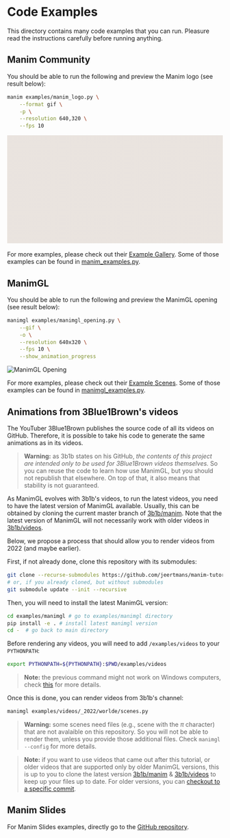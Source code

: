 # Code Examples

This directory contains many code examples that you can run.
Pleasure read the instructions carefully before running anything.

## Manim Community

You should be able to run the following and preview the Manim logo (see result below):
```bash
manim examples/manim_logo.py \
    --format gif \
    -p \
    --resolution 640,320 \
    --fps 10
```

![ManimCE Logo](manim_logo.gif)

For more examples, please check out their [Example Gallery](https://docs.manim.community/en/stable/examples.html#). Some of those examples can be found in [manim_examples.py]().


## ManimGL

You should be able to run the following and preview the ManimGL opening (see result below):
```bash
manimgl examples/manimgl_opening.py \
    --gif \
    -o \
    --resolution 640x320 \
    --fps 10 \
    --show_animation_progress
```

![ManimGL Opening](manimgl_opening.gif)

For more examples, please check out their [Example Scenes](https://3b1b.github.io/manim/getting_started/example_scenes.html). Some of those examples can be found in [manimgl_examples.py]().

## Animations from 3Blue1Brown's videos

The YouTuber 3Blue1Brown publishes the source code of all its videos on GitHub. Therefore, it is possible to take his code to generate the same animations as in its videos.

> **Warning:** as 3b1b states on his GitHub, *the contents of this project are intended only to be used for 3Blue1Brown videos themselves.* So you can reuse the code to learn how use ManimGL, but you should not republish that elsewhere. On top of that, it also means that stability is not guaranteed.

As ManimGL evolves with 3b1b's videos, to run the latest videos, you need to have the latest version of ManimGL available. Usually, this can be obtained by cloning the current master branch of [3b1b/manim](https://github.com/3b1b/manim). Note that the latest version of ManimGL will not necessarily work with older videos in [3b1b/videos](https://github.com/3b1b/videos).

Below, we propose a process that should allow you to render videos from 2022 (and maybe earlier).

First, if not already done, clone this repository with its submodules:

```bash
git clone --recurse-submodules https://github.com/jeertmans/manim-tutorial
# or, if you already cloned, but without submodules
git submodule update --init --recursive
```

Then, you will need to install the latest ManimGL version:

```bash
cd examples/manimgl # go to examples/manimgl directory
pip install -e . # install latest manimgl version
cd -  # go back to main directory
```

Before rendering any videos, you will need to add `/examples/videos` to your `PYTHONPATH`:

```bash
export PYTHONPATH=${PYTHONPATH}:$PWD/examples/videos
```

> **Note:** the previous command might not work on Windows computers, check [this](https://stackoverflow.com/questions/3701646/how-to-add-to-the-pythonpath-in-windows-so-it-finds-my-modules-packages) for more details.

Once this is done, you can render videos from 3b1b's channel:

```bash
manimgl examples/videos/_2022/worlde/scenes.py
```

> **Warning:** some scenes need files (e.g., scene with the $\pi$ character) that are not avalaible on this repository. So you will not be able to render them, unless you provide those additional files. Check `manimgl --config` for more details.

> **Note:** if you want to use videos that came out after this tutorial, or older videos that are supported only by older ManimGL versions, this is up to you to clone the latest version [3b1b/manim](https://github.com/3b1b/manim) & [3b1b/videos](https://github.com/3b1b/videos) to keep up your files up to date. For older versions, you can [checkout to a specific commit](https://coderwall.com/p/xyuoza/git-cloning-specific-commits).

## Manim Slides

For Manim Slides examples, directly go to the [GitHub repository](https://github.com/jeertmans/manim-slides).
